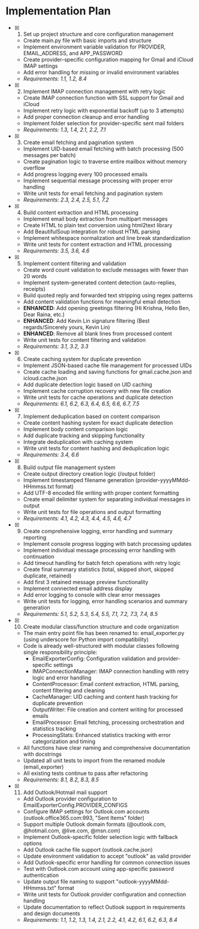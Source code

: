 # Implementation Plan

- [x] 1. Set up project structure and core configuration management
  - Create main.py file with basic imports and structure
  - Implement environment variable validation for PROVIDER, EMAIL_ADDRESS, and APP_PASSWORD
  - Create provider-specific configuration mapping for Gmail and iCloud IMAP settings
  - Add error handling for missing or invalid environment variables
  - _Requirements: 1.1, 1.2, 8.4_

- [x] 2. Implement IMAP connection management with retry logic
  - Create IMAP connection function with SSL support for Gmail and iCloud
  - Implement retry logic with exponential backoff (up to 3 attempts)
  - Add proper connection cleanup and error handling
  - Implement folder selection for provider-specific sent mail folders
  - _Requirements: 1.3, 1.4, 2.1, 2.2, 7.1_

- [x] 3. Create email fetching and pagination system
  - Implement UID-based email fetching with batch processing (500 messages per batch)
  - Create pagination logic to traverse entire mailbox without memory overflow
  - Add progress logging every 100 processed emails
  - Implement sequential message processing with proper error handling
  - Write unit tests for email fetching and pagination system
  - _Requirements: 2.3, 2.4, 2.5, 5.1, 7.2_

- [x] 4. Build content extraction and HTML processing
  - Implement email body extraction from multipart messages
  - Create HTML to plain text conversion using html2text library
  - Add BeautifulSoup integration for robust HTML parsing
  - Implement whitespace normalization and line break standardization
  - Write unit tests for content extraction and HTML processing
  - _Requirements: 3.5, 3.6, 4.6_

- [x] 5. Implement content filtering and validation
  - Create word count validation to exclude messages with fewer than 20 words
  - Implement system-generated content detection (auto-replies, receipts)
  - Build quoted reply and forwarded text stripping using regex patterns
  - Add content validation functions for meaningful email detection
  - **ENHANCED**: Add opening greetings filtering (Hi Krishna, Hello Ben, Dear Raina, etc.)
  - **ENHANCED**: Add Kevin Lin signature filtering (Best regards/Sincerely yours, Kevin Lin)
  - **ENHANCED**: Remove all blank lines from processed content
  - Write unit tests for content filtering and validation
  - _Requirements: 3.1, 3.2, 3.3_

- [x] 6. Create caching system for duplicate prevention
  - Implement JSON-based cache file management for processed UIDs
  - Create cache loading and saving functions for gmail.cache.json and icloud.cache.json
  - Add duplicate detection logic based on UID caching
  - Implement cache corruption recovery with new file creation
  - Write unit tests for cache operations and duplicate detection
  - _Requirements: 6.1, 6.2, 6.3, 6.4, 6.5, 6.6, 6.7, 7.5_

- [x] 7. Implement deduplication based on content comparison
  - Create content hashing system for exact duplicate detection
  - Implement body content comparison logic
  - Add duplicate tracking and skipping functionality
  - Integrate deduplication with caching system
  - Write unit tests for content hashing and deduplication logic
  - _Requirements: 3.4, 6.6_

- [x] 8. Build output file management system
  - Create output directory creation logic (/output folder)
  - Implement timestamped filename generation (provider-yyyyMMdd-HHmmss.txt format)
  - Add UTF-8 encoded file writing with proper content formatting
  - Create email delimiter system for separating individual messages in output
  - Write unit tests for file operations and output formatting
  - _Requirements: 4.1, 4.2, 4.3, 4.4, 4.5, 4.6, 4.7_

- [x] 9. Create comprehensive logging, error handling and summary reporting
  - Implement console progress logging with batch processing updates
  - Implement individual message processing error handling with continuation
  - Add timeout handling for batch fetch operations with retry logic
  - Create final summary statistics (total, skipped short, skipped duplicate, retained)
  - Add first 3 retained message preview functionality
  - Implement connected email address display
  - Add error logging to console with clear error messages
  - Write unit tests for logging, error handling scenarios and summary generation
  - _Requirements: 5.1, 5.2, 5.3, 5.4, 5.5, 7.1, 7.2, 7.3, 7.4, 8.5_

- [x] 10. Create modular class/function structure and code organization
  - The main entry point file has been renamed to: email_exporter.py (using underscore for Python import compatibility)
  - Code is already well-structured with modular classes following single responsibility principle:
    - EmailExporterConfig: Configuration validation and provider-specific settings
    - IMAPConnectionManager: IMAP connection handling with retry logic and error handling
    - ContentProcessor: Email content extraction, HTML parsing, content filtering and cleaning
    - CacheManager: UID caching and content hash tracking for duplicate prevention
    - OutputWriter: File creation and content writing for processed emails
    - EmailProcessor: Email fetching, processing orchestration and statistics tracking
    - ProcessingStats: Enhanced statistics tracking with error categorization and timing
  - All functions have clear naming and comprehensive documentation with docstrings
  - Updated all unit tests to import from the renamed module (email_exporter)
  - All existing tests continue to pass after refactoring
  - _Requirements: 8.1, 8.2, 8.3, 8.5_

- [x] 11. Add Outlook/Hotmail mail support
  - Add Outlook provider configuration to EmailExporterConfig.PROVIDER_CONFIGS
  - Configure IMAP settings for Outlook.com accounts (outlook.office365.com:993, "Sent Items" folder)
  - Support multiple Outlook domain formats (@outlook.com, @hotmail.com, @live.com, @msn.com)
  - Implement Outlook-specific folder selection logic with fallback options
  - Add Outlook cache file support (outlook.cache.json)
  - Update environment validation to accept "outlook" as valid provider
  - Add Outlook-specific error handling for common connection issues
  - Test with Outlook.com account using app-specific password authentication
  - Update output file naming to support "outlook-yyyyMMdd-HHmmss.txt" format
  - Write unit tests for Outlook provider configuration and connection handling
  - Update documentation to reflect Outlook support in requirements and design documents
  - _Requirements: 1.1, 1.2, 1.3, 1.4, 2.1, 2.2, 4.1, 4.2, 6.1, 6.2, 6.3, 8.4_